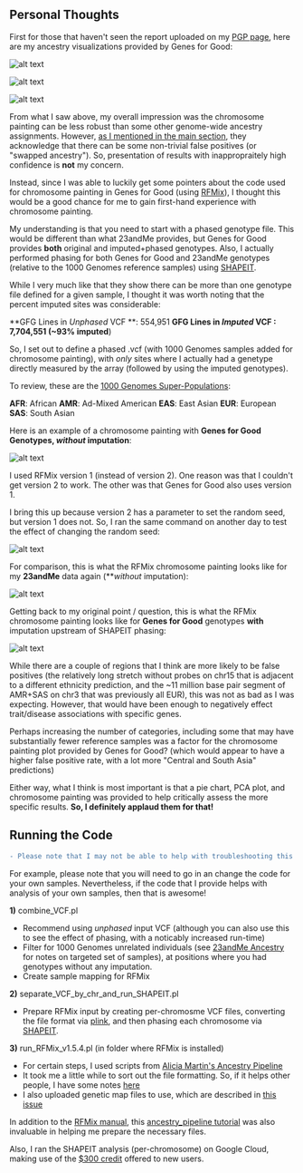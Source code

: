 Personal Thoughts
-----------------

First for those that haven't seen the report uploaded on my [PGP page](https://my.pgp-hms.org/profile/hu832966), here are my ancestry visualizations provided by Genes for Good:

![alt text](pie_chart.PNG "GFG Ancestry Pie Chart")

![alt text](PCA.PNG "GFG Ancestry PCA Plot")

![alt text](provided_chromosome_painting.PNG "GFG Ancestry Chromosome Paiting")

From what I saw above, my overall impression was the chromosome painting can be less robust than some other genome-wide ancestry assignments.  However, [as I mentioned in the main section](https://github.com/cwarden45/DTC_Scripts/tree/master/Genes_for_Good), they acknowledge that there can be some non-trivial false positives (or "swapped ancestry").  So, presentation of results with inappropraitely high confidence is **not** my concern.

Instead, since I was able to luckily get some pointers about the code used for chromosome painting in Genes for Good (using [RFMix](https://sites.google.com/site/rfmixlocalancestryinference/)), I thought this would be a good chance for me to gain first-hand experience with chromosome painting.

My understanding is that you need to start with a phased genotype file.  This would be different than what 23andMe provides, but Genes for Good provides **both** original and imputed+phased genotypes.  Also, I actually performed phasing for both Genes for Good and 23andMe genotypes (relative to the 1000 Genomes reference samples) using [SHAPEIT](https://mathgen.stats.ox.ac.uk/genetics_software/shapeit/shapeit.html).

While I very much like that they show there can be more than one genotype file defined for a given sample, I thought it was worth noting that the percent imputed sites was considerable:

**GFG Lines in *Unphased* VCF **: 554,951
**GFG Lines in *Imputed* VCF **: 7,704,551 (**~93% imputed**)

So, I set out to define a phased .vcf (with 1000 Genomes samples added for chromosome painting), with *only* sites where I actually had a genetype directly measured by the array (followed by using the imputed genotypes).

To review, these are the [1000 Genomes Super-Populations](http://www.internationalgenome.org/category/population/):

**AFR**: African
**AMR**: Ad-Mixed American
**EAS**: East Asian
**EUR**: European
**SAS**: South Asian

Here is an example of a chromosome painting with **Genes for Good Genotypes, *without* imputation**:

![alt text](GFG_190505.png "GFG RFMix")

I used RFMix version 1 (instead of version 2).  One reason was that I couldn't get version 2 to work.  The other was that Genes for Good also uses version 1.

I bring this up because version 2 has a parameter to set the random seed, but version 1 does not.  So, I ran the same command on another day to test the effect of changing the random seed:

![alt text](GFG_190511.png "GFG RFMix Different Random seed")

For comparison, this is what the RFMix chromosome painting looks like for my **23andMe** data again (***without* imputation):

![alt text](CW23.png "23andMe RFMix")

Getting back to my original point / question, this is what the RFMix chromosome painting looks like for **Genes for Good** genotypes **with** imputation upstream of SHAPEIT phasing:

![alt text](GFGi.png "GFG RFMix with Imputation")

While there are a couple of regions that I think are more likely to be false positives (the relatively long stretch without probes on chr15 that is adjacent to a different ethnicity prediction,
and the ~11 million base pair segment of AMR+SAS on chr3 that was previously all EUR), this was not as bad as I was expecting.  However, that would have been enough to negatively effect trait/disease associations with specific genes.

Perhaps increasing the number of categories, including some that may have substantially fewer reference samples was a factor for the chromosome painting plot provided by Genes for Good? (which would appear to have a higher false positive rate, with a lot more "Central and South Asia" predictions)

Either way, what I think is most important is that a pie chart, PCA plot, and chromosome painting was provided to help critically assess the more specific results.  **So, I definitely applaud them for that!**

Running the Code
-----------------

```diff
- Please note that I may not be able to help with troubleshooting this code.  So, this part is for experienced users only!
```

For example, please note that you will need to go in an change the code for your own samples.  Nevertheless, if the code that I provide helps with analysis of your own samples, then that is awesome!

**1)** combine_VCF.pl

 - Recommend using *unphased* input VCF (although you can also use this to see the effect of phasing, with a noticably increased run-time)
 - Filter for 1000 Genomes unrelated individuals (see [23andMe Ancestry](https://github.com/cwarden45/DTC_Scripts/tree/master/23andMe/Ancestry_plus_1000_Genomes) for notes on targeted set of samples), at positions where you had genotypes without any imputation.
 - Create sample mapping for RFMix

**2)** separate_VCF_by_chr_and_run_SHAPEIT.pl

 - Prepare RFMix input by creating per-chromosme VCF files, converting the file format via [plink](https://www.cog-genomics.org/plink/2.0/), and then phasing each chromosome via [SHAPEIT](http://mathgen.stats.ox.ac.uk/genetics_software/shapeit/shapeit.html#download).

**3)** run_RFMix_v1.5.4.pl (in folder where RFMix is installed)

 - For certain steps, I used scripts from [Alicia Martin's Ancestry Pipeline](https://github.com/armartin/ancestry_pipeline)
 - It took me a little while to sort out the file formatting.  So, if it helps other people, I have some notes [here](https://github.com/slowkoni/rfmix/issues/15)
 - I also uploaded genetic map files to use, which are described in [this issue](https://github.com/armartin/ancestry_pipeline/issues/11)
 
In addition to the [RFMix manual](https://github.com/slowkoni/rfmix/blob/master/MANUAL.md), this [ancestry_pipeline tutorial](https://github.com/armartin/ancestry_pipeline) was also invaluable in helping me prepare the necessary files.

Also, I ran the SHAPEIT analysis (per-chromosome) on Google Cloud, making use of the [$300 credit](https://cloud.google.com/free/) offered to new users.
